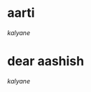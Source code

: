 <!DOCTYPE html>
<html>
<head>
  <title>
    hello world
  </title>
</head>

  <body>
    <h1>aarti</h1>
    <h6>kalyane</h6>
  </body>
  
  </html>

<!DOCTYPE html>
<html>
<head>
  <title>
    hello world
  </title>
</head>

  <body>
    <h1>dear aashish</h1>
    <h6>kalyane</h6>
  </body>
  
  </html>

